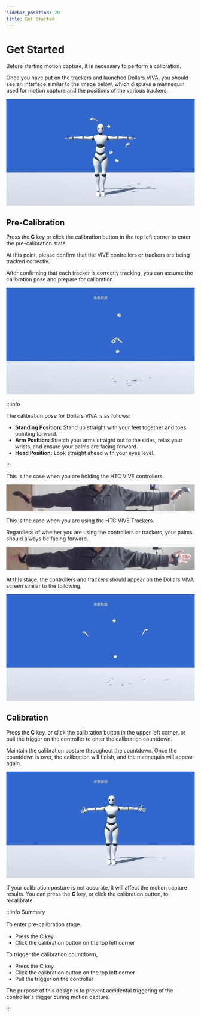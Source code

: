 ```yaml
---
sidebar_position: 20
title: Get Started
---
```


# Get Started

Before starting motion capture, it is necessary to perform a calibration.

Once you have put on the trackers and launched Dollars VIVA, you should see an interface similar to the image below, which displays a mannequin used for motion capture and the positions of the various trackers.

![](../img/Fq8AoyEEn6CdtgekolGd2LT-SDWA.jpg)

## Pre-Calibration

Press the **C** key or click the calibration button in the top left corner to enter the pre-calibration state.

At this point, please confirm that the VIVE controllers or trackers are being tracked correctly.

After confirming that each tracker is correctly tracking, you can assume the calibration pose and prepare for calibration.

![](../img/FonhDzMcenGeXqLHbxZ5Bf-o9FF1.jpg)

:::info

The calibration pose for Dollars VIVA is as follows:

- **Standing Position:** Stand up straight with your feet together and toes pointing forward.
- **Arm Position:** Stretch your arms straight out to the sides, relax your wrists, and ensure your palms are facing forward.
- **Head Position:** Look straight ahead with your eyes level.

:::

This is the case when you are holding the HTC VIVE controllers.

![](../img/Fg1tEq1vB9Ri2Fvn022fwe080wZm.png)

This is the case when you are using the HTC VIVE Trackers.

Regardless of whether you are using the controllers or trackers, your palms should always be facing forward.

![](../img/FiApKo8Qb3P0fgFN9f3pTs3BIfwc.png)

At this stage, the controllers and trackers should appear on the Dollars VIVA screen similar to the following,

![](../img/FsIgyyOnifvvjH7z3MGeUaskGEik.jpg)

## Calibration

Press the **C** key, or click the calibration button in the upper left corner, or pull the trigger on the controller to enter the calibration countdown.

Maintain the calibration posture throughout the countdown. Once the countdown is over, the calibration will finish, and the mannequin will appear again.

![](../img/FrisQdJ6po8SgBi1XTaZ-FGUZVXC.jpg)

If your calibration posture is not accurate, it will affect the motion capture results. You can press the **C** key, or click the calibration button, to recalibrate.

:::info  Summary

To enter pre-calibration stage，

- Press the C key
- Click the calibration button on the top left corner

To trigger the calibration countdown,

- Press the C key
- Click the calibration button on the top left corner
- Pull the trigger on the controller

The purpose of this design is to prevent accidental triggering of the controller's trigger during motion capture.

:::